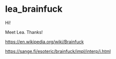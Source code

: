 # lea_brainfuck

Hi!

Meet Lea. Thanks!

https://en.wikipedia.org/wiki/Brainfuck

https://sange.fi/esoteric/brainfuck/impl/interp/i.html

